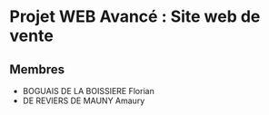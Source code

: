 # Projet WEB Avancé : Site web de vente
## Membres 
- BOGUAIS DE LA BOISSIERE Florian
- DE REVIERS DE MAUNY Amaury
